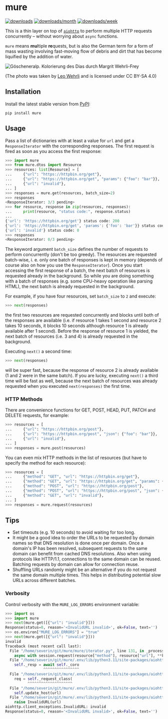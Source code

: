 # mure

[![downloads](https://static.pepy.tech/personalized-badge/mure?period=total&units=international_system&left_color=black&right_color=black&left_text=downloads)](https://pepy.tech/project/mure)
[![downloads/month](https://static.pepy.tech/personalized-badge/mure?period=month&units=abbreviation&left_color=black&right_color=black&left_text=downloads/month)](https://pepy.tech/project/mure)
[![downloads/week](https://static.pepy.tech/personalized-badge/mure?period=week&units=abbreviation&left_color=black&right_color=black&left_text=downloads/week)](https://pepy.tech/project/mure)

This is a thin layer on top of [`aiohttp`](https://docs.aiohttp.org/en/stable/) to perform multiple HTTP requests concurrently – without worrying about `async` functions.

`mure` means **mu**ltiple **re**quests, but is also the German term for a form of mass wasting involving fast-moving flow of debris and dirt that has become liquified by the addition of water.

![Göscheneralp. Kolorierung des Dias durch Margrit Wehrli-Frey](https://upload.wikimedia.org/wikipedia/commons/thumb/6/6b/ETH-BIB-Muhrgang_zur_Kehlen-Reuss_vom_Rotfirn-Dia_247-13368.tif/lossy-page1-1280px-ETH-BIB-Muhrgang_zur_Kehlen-Reuss_vom_Rotfirn-Dia_247-13368.tif.jpg)

(The photo was taken by [Leo Wehrli](https://de.wikipedia.org/wiki/Leo_Wehrli) and is licensed under CC BY-SA 4.0)

## Installation

Install the latest stable version from [PyPI](https://pypi.org/project/mure):

```
pip install mure
```

## Usage

Pass a list of dictionaries with at least a value for `url` and get a `ResponseIterator` with the corresponding responses. The first request is fired as soon as you access the first response:

```python
>>> import mure
>>> from mure.dtos import Resource
>>> resources: list[Resource] = [
...     {"url": "https://httpbin.org/get"},
...     {"url": "https://httpbin.org/get", "params": {"foo": "bar"}},
...     {"url": "invalid"},
... ]
>>> responses = mure.get(resources, batch_size=2)
>>> responses
<ResponseIterator: 3/3 pending>
>>> for resource, response in zip(resources, responses):
...     print(resource, "status code:", response.status)
...
{'url': 'https://httpbin.org/get'} status code: 200
{'url': 'https://httpbin.org/get', 'params': {'foo': 'bar'}} status code: 200
{'url': 'invalid'} status code: 0
>>> responses
<ResponseIterator: 0/3 pending>
```

The keyword argument `batch_size` defines the number of requests to perform concurrently (don't be too greedy). The resources are requested batch-wise, i. e. only one batch of responses is kept in memory (depends of course also on how you use the `ResponseIterator`). Once you start accessing the first response of a batch, the next batch of resources is requested already in the background. So while you are doing something with a batch of responses (e.g. some CPU-heavy operation like parsing HTML), the next batch is already requested in the background.

For example, if you have four resources, set `batch_size` to `2` and execute:

```python
>>> next(responses)
```

the first two resources are requested concurrently and blocks until both of the responses are available (i.e. if resource 1 takes 1 second and resource 2 takes 10 seconds, it blocks 10 seconds although resource 1 is already available after 1 second). Before the response of resource 1 is yielded, the next batch of resources (i.e. 3 and 4) is already requested in the background.

Executing `next()` a second time:

```python
>>> next(responses)
```

will be super fast, because the response of resource 2 is already available (1 and 2 were in the same batch). If you are lucky, executing `next()` a third time will be fast as well, because the next batch of resources was already requested when you executed `next(responses)` the first time.

### HTTP Methods

There are convenience functions for GET, POST, HEAD, PUT, PATCH and DELETE requests, for example:

```python
>>> resources = [
...     {"url": "https://httpbin.org/post"},
...     {"url": "https://httpbin.org/post", "json": {"foo": "bar"}},
...     {"url": "invalid"},
... ]
>>> responses = mure.post(resources)
```

You can even mix HTTP methods in the list of resources (but have to specify the method for each resource):

```python
>>> resources = [
...     {"method": "GET", "url": "https://httpbin.org/get"},
...     {"method": "GET", "url": "https://httpbin.org/get", "params": {"foo": "bar"}},
...     {"method": "POST", "url": "https://httpbin.org/post"},
...     {"method": "POST", "url": "https://httpbin.org/post", "json": {"foo": "bar"}},
...     {"method": "GET", "url": "invalid"},
... ]
>>> responses = mure.request(resources)
```

## Tips

- Set timeouts (e.g. 10 seconds) to avoid waiting for too long.
- It might be a good idea to order the URLs to be requested by domain names so that DNS resolution is done once per domain. Once a domain's IP has been resolved, subsequent requests to the same domain can benefit from cached DNS resolutions. Also when using protocols like HTTP/1.1, connections to the same domain can be reused. Batching requests by domain can allow for connection reuse.
- Shuffling URLs randomly might be an alternative if you do not request the same domain multiple times. This helps in distributing potential slow URLs across different batches.

### Verbosity

Control verbosity with the `MURE_LOG_ERRORS` environment variable:

```python
>>> import os
>>> import mure
>>> next(mure.get([{"url": "invalid"}]))
Response(status=0, reason='<InvalidURL invalid>', ok=False, text='')
>>> os.environ["MURE_LOG_ERRORS"] = "true"
>>> next(mure.get([{"url": "invalid"}]))
invalid
Traceback (most recent call last):
  File "/home/severin/git/mure/mure/iterator.py", line 131, in _process
    async with session.request(resource["method"], resource["url"], **kwargs) as response:
  File "/home/severin/git/mure/.env/lib/python3.11/site-packages/aiohttp/client.py", line 1141, in __aenter__
    self._resp = await self._coro
                 ^^^^^^^^^^^^^^^^
  File "/home/severin/git/mure/.env/lib/python3.11/site-packages/aiohttp/client.py", line 508, in _request
    req = self._request_class(
          ^^^^^^^^^^^^^^^^^^^^
  File "/home/severin/git/mure/.env/lib/python3.11/site-packages/aiohttp/client_reqrep.py", line 305, in __init__
    self.update_host(url)
  File "/home/severin/git/mure/.env/lib/python3.11/site-packages/aiohttp/client_reqrep.py", line 364, in update_host
    raise InvalidURL(url)
aiohttp.client_exceptions.InvalidURL: invalid
Response(status=0, reason='<InvalidURL invalid>', ok=False, text='')
```

